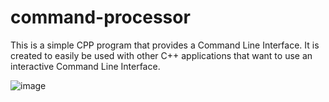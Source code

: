 # command-processor
This is a simple CPP program that provides a Command Line Interface. 
It is created to easily be used with other C++ applications that want to use an interactive Command Line Interface. 

![image](docs/Screenshot%202025-05-09%20at%2018.07.04.png)